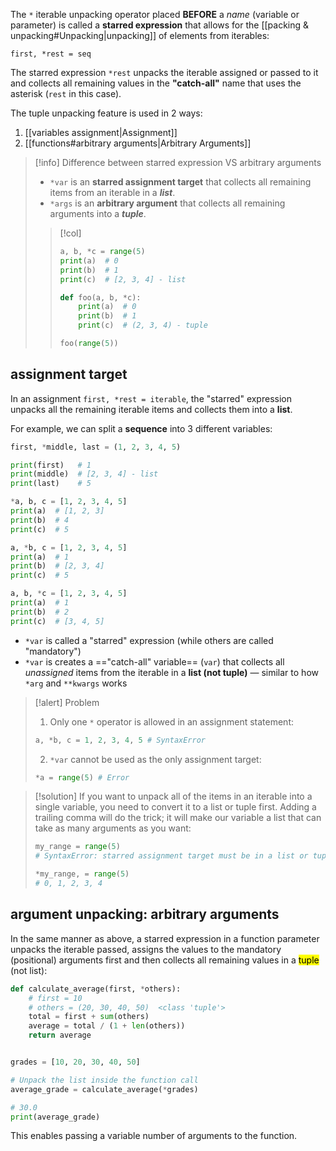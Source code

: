 The `*` iterable unpacking operator placed **BEFORE** a *name* (variable or parameter) is called a **starred expression** that allows for the [[packing & unpacking#Unpacking|unpacking]] of elements from iterables:

```
first, *rest = seq
```

The starred expression `*rest` unpacks the iterable assigned or passed to it and collects all <abbr data-title="values that haven't been assigned to a variable">remaining</abbr> values in the **"catch-all"** name that uses the asterisk (`rest` in this case).

The tuple unpacking feature is used in 2 ways:

1. [[variables assignment|Assignment]]
2. [[functions#arbitrary arguments|Arbitrary Arguments]]

> [!info] Difference between starred expression VS arbitrary arguments
> - `*var` is an **starred assignment target** that collects all remaining items from an iterable in a ***list***.
> - `*args` is an **arbitrary argument** that collects all remaining arguments into a ***tuple***.
> 
> > [!col]
> >
> > ```python file="assignment target" info:1
> > a, b, *c = range(5)
> > print(a)  # 0
> > print(b)  # 1
> > print(c)  # [2, 3, 4] - list
> > ```
> >
> > ```python file="arbitrary argument" info:1,6
> > def foo(a, b, *c):
> >     print(a)  # 0
> >     print(b)  # 1
> >     print(c)  # (2, 3, 4) - tuple
> > 
> > foo(range(5))
> > ```

## assignment target
In an assignment `first, *rest = iterable`, the "starred" expression unpacks all the <abbr data-title="items that haven't been assigned to a variable">remaining</abbr> iterable items and collects them into a **list**.

For example, we can split a **sequence** into 3 different variables:

```python hlt:1|*middle,1|2:4
first, *middle, last = (1, 2, 3, 4, 5)  

print(first)   # 1
print(middle)  # [2, 3, 4] - list
print(last)    # 5
```

```python hlt:*a,*b,*c,1|1:3,6|2:4,11|3:5
*a, b, c = [1, 2, 3, 4, 5]
print(a)  # [1, 2, 3]
print(b)  # 4
print(c)  # 5

a, *b, c = [1, 2, 3, 4, 5]
print(a)  # 1
print(b)  # [2, 3, 4]
print(c)  # 5

a, b, *c = [1, 2, 3, 4, 5]
print(a)  # 1
print(b)  # 2
print(c)  # [3, 4, 5]
```

- `*var` is called a "starred" expression (while others are called "mandatory")
- `*var` is creates a =="catch-all" variable== (`var`) that collects all *unassigned* items from the iterable in a **list (not tuple)** — similar to how `*arg` and `**kwargs` works

> [!alert] Problem
> 
> 1. Only one `*` operator is allowed in an assignment statement:
> 
> ```python
> a, *b, c = 1, 2, 3, 4, 5 # SyntaxError
> ```
> 
> 2. `*var` cannot be used as the only assignment target:
> 
> ```python
> *a = range(5) # Error
> ```
> 

> [!solution]
> If you want to unpack all of the items in an iterable into a single variable, you need to convert it to a list or tuple first. Adding a trailing comma will do the trick; it will make our variable a list that can take as many arguments as you want:
> 
> ```python hlt:4
> my_range = range(5)
> # SyntaxError: starred assignment target must be in a list or tuple
> 
> *my_range, = range(5) 
> # 0, 1, 2, 3, 4
> ```

## argument unpacking: arbitrary arguments
In the same manner as above, a starred expression in a function parameter unpacks the iterable passed, assigns the values to the mandatory (positional) arguments first and then collects all remaining values in a <mark class="orange">tuple</mark> (not list):

```python hlt:1|first:s
def calculate_average(first, *others):
    # first = 10
    # others = (20, 30, 40, 50)  <class 'tuple'>
    total = first + sum(others)
    average = total / (1 + len(others))
    return average


grades = [10, 20, 30, 40, 50]

# Unpack the list inside the function call
average_grade = calculate_average(*grades)

# 30.0
print(average_grade)
```

This enables passing a variable number of arguments to the function.

